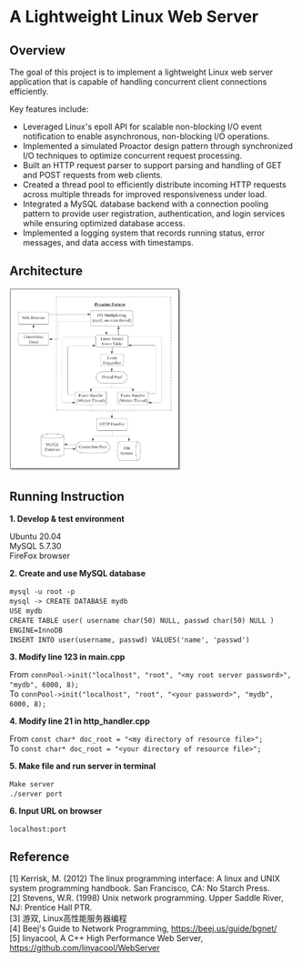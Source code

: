 # A Lightweight Linux Web Server
## Overview
The goal of this project is to implement a lightweight Linux web server application that is capable of handling concurrent client connections efficiently.

Key features include:

- Leveraged Linux's epoll API for scalable non-blocking I/O event notification to enable asynchronous, non-blocking I/O operations.
- Implemented a simulated Proactor design pattern through synchronized I/O techniques to optimize concurrent request processing.
- Built an HTTP request parser to support parsing and handling of GET and POST requests from web clients.
- Created a thread pool to efficiently distribute incoming HTTP requests across multiple threads for improved responsiveness under load.
- Integrated a MySQL database backend with a connection pooling pattern to provide user registration, authentication, and login services while ensuring optimized database access.
- Implemented a logging system that records running status, error messages, and data access with timestamps. 

## Architecture
<img src="images/f1_architecture.png" style="width: 60%;" />

## Running Instruction
**1. Develop & test environment**  
  
Ubuntu 20.04  
MySQL 5.7.30  
FireFox browser  
  
**2. Create and use MySQL database**  
  
`mysql -u root -p`   
`mysql -> CREATE DATABASE mydb`  
`USE mydb`  
`CREATE TABLE user( username char(50) NULL, passwd char(50) NULL ) ENGINE=InnoDB`  
`INSERT INTO user(username, passwd) VALUES('name', 'passwd')`  
  
**3. Modify line 123 in main.cpp**  
  
From `connPool->init("localhost", "root", "<my root server password>", "mydb", 6000, 8);`  
To `connPool->init("localhost", "root", "<your password>", "mydb", 6000, 8);`   
  
**4. Modify line 21 in http_handler.cpp**  
  
From `const char* doc_root = "<my directory of resource file>";`  
To  `const char* doc_root = "<your directory of resource file>";`  
  
**5. Make file and run server in terminal**  
  
`Make server`  
`./server port`  
  
**6. Input URL on browser**  
  
`localhost:port`  
  
## Reference
[1] Kerrisk, M. (2012) The linux programming interface: A linux and UNIX system programming handbook. San Francisco, CA: No Starch Press.   
[2] Stevens, W.R. (1998) Unix network programming. Upper Saddle River, NJ: Prentice Hall PTR.   
[3] 游双, Linux高性能服务器编程  
[4] Beej's Guide to Network Programming, https://beej.us/guide/bgnet/   
[5] linyacool, A C++ High Performance Web Server, https://github.com/linyacool/WebServer   

